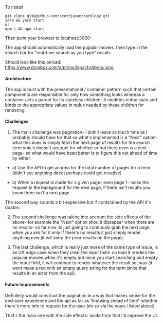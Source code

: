 To install

```
git clone git@github.com:scottjason/curology.git
yarn && yarn start
or
npm i && npm start
```

Then point your browser to locahost:3000:


The app should automatically load the popular movies, then type in the search bar for "real-time search as you type" results.

Should look like this onload:
https://www.dropbox.com/s/primo3vpactvzjb/cur.png


#### Architecture

The app is built with the presentational / container pattern such that certain components are responsible for only how something looks whereas a container acts a parent for its stateless children- it modifies redux state and binds to the appropriate values in redux needed by these children for rendering.


#### Challenges

1) The main challenge was pagnation- I didn't leave as much time as I probably should have for that so what's implemented is a "Next" option- what this does is simply fetch the next page of results for the search term only it doesn't account for whether or not there even is a next page- so what would have been better is to figure this out ahead of time by either:

- a) Use the API to get an idea for the total number of pages for a term (didn't see anything direct perhaps could get creative)

- b) When a request is made for a given page- even page 1- make the request in the background for the next page, if there isn't results you know there isn't a next page.

The second way sounds a bit expensive but if contsrained by the API it's doable.



2) The second challenge was taking into account the side effects of the above- for example the "Next" option should dissapear when there are no results- so far now its just going to continualy grab the next page when you ask for it only if there's no results it just simply render anything new (it will keep the prior results on the page).

3) The last challenge, which is really just more of the same type of issue, is an UX edge case when they clear the input field- on load it renders the popular movies when it's empty but once you start searching and empty the input field, it will continue to render whatever the result set was (it wont make a req with an empty query string for the term since that results in an error from the api).


#### Future Improvements

Definitely would construct the pagnation in a way that makes sense for the end-user experience and the api as far as "knowing ahead of time" whether there's more info to request for the user (do so via the ways I listed above).

That's the main one with the side effects- aside from that I'd improve the UI.

